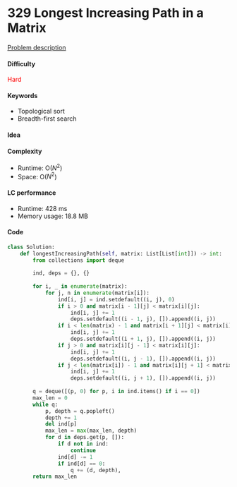 329 Longest Increasing Path in a Matrix   
=======================
[Problem description](https://leetcode.com/problems/longest-increasing-path-in-a-matrix/)

#### Difficulty
<span style="color:red">Hard</span>

#### Keywords
- Topological sort
- Breadth-first search
  
#### Idea



#### Complexity
- Runtime: O($N^2$)
- Space: O($N^2$)
  
#### LC performance
- Runtime: 428 ms
- Memory usage: 18.8 MB

#### Code
```python
class Solution:
    def longestIncreasingPath(self, matrix: List[List[int]]) -> int:
        from collections import deque
        
        ind, deps = {}, {}
        
        for i, _ in enumerate(matrix):
            for j, n in enumerate(matrix[i]):
                ind[i, j] = ind.setdefault((i, j), 0)
                if i > 0 and matrix[i - 1][j] < matrix[i][j]:
                    ind[i, j] += 1
                    deps.setdefault((i - 1, j), []).append((i, j))
                if i < len(matrix) - 1 and matrix[i + 1][j] < matrix[i][j]:
                    ind[i, j] += 1
                    deps.setdefault((i + 1, j), []).append((i, j))
                if j > 0 and matrix[i][j - 1] < matrix[i][j]:
                    ind[i, j] += 1
                    deps.setdefault((i, j - 1), []).append((i, j))
                if j < len(matrix[i]) - 1 and matrix[i][j + 1] < matrix[i][j]:
                    ind[i, j] += 1
                    deps.setdefault((i, j + 1), []).append((i, j))
        
        q = deque([(p, 0) for p, i in ind.items() if i == 0])
        max_len = 0
        while q:
            p, depth = q.popleft()
            depth += 1
            del ind[p]
            max_len = max(max_len, depth)
            for d in deps.get(p, []):
                if d not in ind:
                    continue
                ind[d] -= 1
                if ind[d] == 0:
                    q += (d, depth),
        return max_len
```